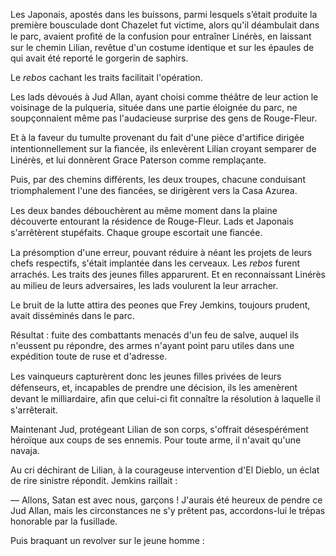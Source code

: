 Les Japonais, apostés dans les buissons, parmi lesquels s’était produite la
première bousculade dont Chazelet fut victime, alors qu'il déambulait dans
le parc, avaient proﬁté de la confusion pour entraîner Linérès, en laissant
sur le chemin Lilian, revêtue d'un costume identique et sur les épaules de
qui avait été reporté le gorgerin de saphirs.

Le _rebos_ cachant les traits facilitait l'opération.

Les lads dévoués à Jud Allan, ayant choisi comme théâtre de leur action le
voisinage de la pulqueria, située dans une partie éloignée du parc, ne
soupçonnaient même pas l'audacieuse surprise des gens de Rouge-Fleur.

Et à la faveur du tumulte provenant du fait d'une pièce d'artifice dirigée
intentionnellement sur la ﬁancée, ils enlevèrent Lilian croyant semparer de
Linérès, et lui donnèrent Grace Paterson comme remplaçante.

Puis, par des chemins différents, les deux troupes, chacune conduisant
triomphalement l'une des ﬁancées, se dirigèrent vers la Casa Azurea.

Les deux bandes débouchèrent au même moment dans la plaine découverte
entourant la résidence de Rouge-Fleur. Lads et Japonais s'arrêtèrent
stupéfaits. Chaque groupe escortait une ﬁancée.

La présomption d'une erreur, pouvant réduire à néant les projets de leurs
chefs respectifs, s'était implantée dans les cerveaux. Les _rebos_ furent
arrachés. Les traits des jeunes ﬁlles apparurent. Et en reconnaissant Linérès
au milieu de leurs adversaires, les lads voulurent la leur arracher.

Le bruit de la lutte attira des peones que Frey Jemkins, toujours prudent,
avait disséminés dans le parc.

Résultat : fuite des combattants menacés d'un feu de salve, auquel ils
n'eussent pu répondre, des armes n'ayant point paru utiles dans une expédition
toute de ruse et d'adresse.

Les vainqueurs capturèrent donc les jeunes ﬁlles privées de leurs défenseurs,
et, incapables de prendre une décision, ils les amenèrent devant le
milliardaire, aﬁn que celui-ci ﬁt connaître la résolution à laquelle il
s'arrêterait.

Maintenant Jud, protégeant Lilian de son corps, s'offrait désespérément
héroïque aux coups de ses ennemis. Pour toute arme, il n'avait qu'une navaja.

Au cri déchirant de Lilian, à la courageuse intervention d'El Dieblo, un
éclat de rire sinistre répondit. Jemkins raillait :

— Allons, Satan est avec nous, garçons ! J'aurais été heureux de pendre ce Jud
Allan, mais les circonstances ne s'y prêtent pas, accordons-lui le trépas
honorable par la fusillade.

Puis braquant un revolver sur le jeune homme :

